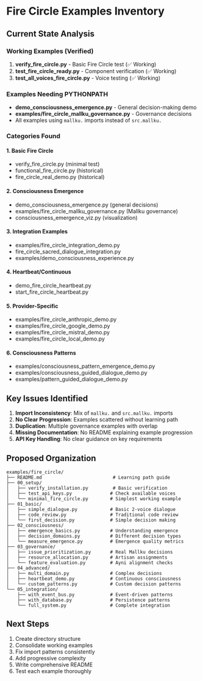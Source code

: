 # Fire Circle Examples Inventory

## Current State Analysis

### Working Examples (Verified)
1. **verify_fire_circle.py** - Basic Fire Circle test (✅ Working)
2. **test_fire_circle_ready.py** - Component verification (✅ Working)
3. **test_all_voices_fire_circle.py** - Voice testing (✅ Working)

### Examples Needing PYTHONPATH
- **demo_consciousness_emergence.py** - General decision-making demo
- **examples/fire_circle_mallku_governance.py** - Governance decisions
- All examples using `mallku.` imports instead of `src.mallku.`

### Categories Found

#### 1. Basic Fire Circle
- verify_fire_circle.py (minimal test)
- functional_fire_circle.py (historical)
- fire_circle_real_demo.py (historical)

#### 2. Consciousness Emergence
- demo_consciousness_emergence.py (general decisions)
- examples/fire_circle_mallku_governance.py (Mallku governance)
- consciousness_emergence_viz.py (visualization)

#### 3. Integration Examples
- examples/fire_circle_integration_demo.py
- fire_circle_sacred_dialogue_integration.py
- examples/demo_consciousness_experience.py

#### 4. Heartbeat/Continuous
- demo_fire_circle_heartbeat.py
- start_fire_circle_heartbeat.py

#### 5. Provider-Specific
- examples/fire_circle_anthropic_demo.py
- examples/fire_circle_google_demo.py
- examples/fire_circle_mistral_demo.py
- examples/fire_circle_local_demo.py

#### 6. Consciousness Patterns
- examples/consciousness_pattern_emergence_demo.py
- examples/consciousness_guided_dialogue_demo.py
- examples/pattern_guided_dialogue_demo.py

## Key Issues Identified

1. **Import Inconsistency**: Mix of `mallku.` and `src.mallku.` imports
2. **No Clear Progression**: Examples scattered without learning path
3. **Duplication**: Multiple governance examples with overlap
4. **Missing Documentation**: No README explaining example progression
5. **API Key Handling**: No clear guidance on key requirements

## Proposed Organization

```
examples/fire_circle/
├── README.md                          # Learning path guide
├── 00_setup/
│   ├── verify_installation.py         # Basic verification
│   ├── test_api_keys.py              # Check available voices
│   └── minimal_fire_circle.py        # Simplest working example
├── 01_basic/
│   ├── simple_dialogue.py            # Basic 2-voice dialogue
│   ├── code_review.py                # Traditional code review
│   └── first_decision.py             # Simple decision making
├── 02_consciousness/
│   ├── emergence_basics.py           # Understanding emergence
│   ├── decision_domains.py           # Different decision types
│   └── measure_emergence.py          # Emergence quality metrics
├── 03_governance/
│   ├── issue_prioritization.py       # Real Mallku decisions
│   ├── resource_allocation.py        # Artisan assignments
│   └── feature_evaluation.py         # Ayni alignment checks
├── 04_advanced/
│   ├── multi_domain.py               # Complex decisions
│   ├── heartbeat_demo.py             # Continuous consciousness
│   └── custom_patterns.py            # Custom decision patterns
└── 05_integration/
    ├── with_event_bus.py             # Event-driven patterns
    ├── with_database.py              # Persistence patterns
    └── full_system.py                # Complete integration
```

## Next Steps

1. Create directory structure
2. Consolidate working examples
3. Fix import patterns consistently
4. Add progressive complexity
5. Write comprehensive README
6. Test each example thoroughly
